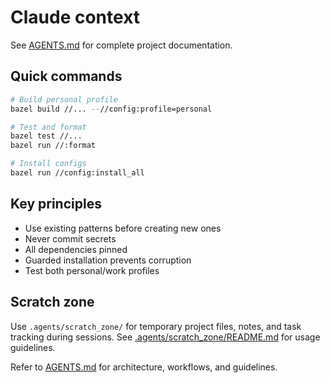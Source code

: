 # Claude context

See [AGENTS.md](../AGENTS.md) for complete project documentation.

## Quick commands

```bash
# Build personal profile
bazel build //... --//config:profile=personal

# Test and format
bazel test //...
bazel run //:format

# Install configs
bazel run //config:install_all
```

## Key principles

- Use existing patterns before creating new ones
- Never commit secrets
- All dependencies pinned
- Guarded installation prevents corruption
- Test both personal/work profiles

## Scratch zone

Use `.agents/scratch_zone/` for temporary project files, notes, and task tracking during sessions. See [.agents/scratch_zone/README.md](.agents/scratch_zone/README.md) for usage guidelines.

Refer to [AGENTS.md](../AGENTS.md) for architecture, workflows, and guidelines.
